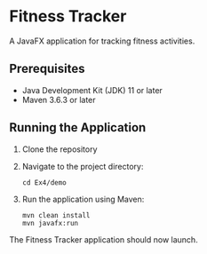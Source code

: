 # Fitness Tracker

A JavaFX application for tracking fitness activities.

## Prerequisites

- Java Development Kit (JDK) 11 or later
- Maven 3.6.3 or later

## Running the Application

1. Clone the repository

2. Navigate to the project directory:
   ```
   cd Ex4/demo
   ```

3. Run the application using Maven:
   ```
   mvn clean install
   mvn javafx:run
   ```

The Fitness Tracker application should now launch.